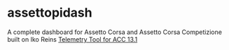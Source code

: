 # assettopidash

A complete dashboard for Assetto Corsa and Assetto Corsa Competizione built on Iko Reins [Telemetry Tool for ACC 13.1]([url](https://www.racedepartment.com/downloads/telemetry-tool-for-acc.34563/)https://www.racedepartment.com/downloads/telemetry-tool-for-acc.34563/)
